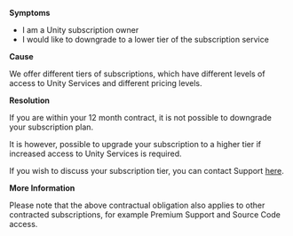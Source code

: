 

**Symptoms**


- I am a Unity subscription owner
- I would like to downgrade to a lower tier of the subscription service



**Cause**



We offer different tiers of subscriptions, which have different levels of access to Unity Services and different pricing levels.



**Resolution**



If you are within your 12 month contract, it is not possible to downgrade your subscription plan.



It is however, possible to upgrade your subscription to a higher tier if increased access to Unity Services is required.



If you wish to discuss your subscription tier, you can contact Support [here](/hc/en-us/requests/new).



**More Information**



Please note that the above contractual obligation also applies to other contracted subscriptions, for example Premium Support and Source Code access.

